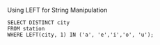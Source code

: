 Using LEFT for String Manipulation

```
SELECT DISTINCT city
FROM station
WHERE LEFT(city, 1) IN ('a', 'e','i','o', 'u');
```
